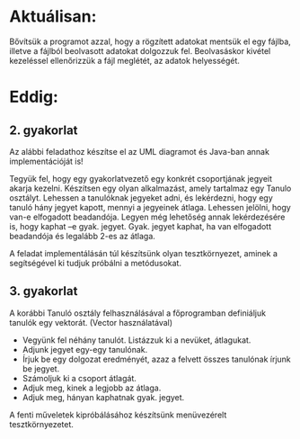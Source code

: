 # Aktuálisan:
Bővítsük a programot azzal, hogy a rögzített adatokat mentsük el egy fájlba, illetve a fájlból beolvasott adatokat dolgozzuk fel. Beolvasáskor kivétel kezeléssel ellenőrizzük a fájl meglétét, az adatok helyességét.

# Eddig:
## 2. gyakorlat

Az alábbi feladathoz készítse el az UML diagramot és Java-ban annak implementációját is!

Tegyük fel, hogy egy gyakorlatvezető egy konkrét csoportjának jegyeit akarja kezelni. Készítsen egy olyan alkalmazást, amely tartalmaz egy Tanulo osztályt. Lehessen a tanulóknak jegyeket adni, és lekérdezni, hogy egy tanuló hány jegyet kapott, mennyi a jegyeinek átlaga.
Lehessen jelölni, hogy van-e elfogadott beadandója. Legyen még lehetőség annak lekérdezésére is, hogy kaphat –e gyak. jegyet. Gyak. jegyet kaphat, ha van elfogadott beadandója és legalább 2-es az átlaga.

A feladat implementálásán túl készítsünk olyan tesztkörnyezet, aminek a segítségével ki tudjuk próbálni a metódusokat. 

## 3. gyakorlat

A korábbi Tanuló osztály felhasználásával a főprogramban definiáljuk tanulók egy vektorát.
(Vector használatával)
-	Vegyünk fel néhány tanulót. Listázzuk ki a nevüket, átlagukat.
-	Adjunk jegyet egy-egy tanulónak.
-	Írjuk be egy dolgozat eredményét, azaz a felvett összes tanulónak írjunk be jegyet.
-	Számoljuk ki a csoport átlagát.
-	Adjuk meg, kinek a legjobb az átlaga.
-	Adjuk meg, hányan kaphatnak gyak. jegyet.

A fenti műveletek kipróbálásához készítsünk menüvezérelt tesztkörnyezetet.
